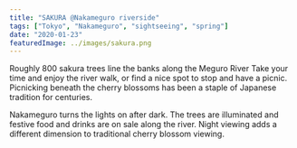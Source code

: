 ```yaml
---
title: "SAKURA @Nakameguro riverside"
tags: ["Tokyo", "Nakameguro", "sightseeing", "spring"]
date: "2020-01-23"
featuredImage: ../images/sakura.png
---
```



Roughly 800 sakura trees line the banks along the Meguro River Take your time and enjoy the river walk, or find a nice spot to stop and have a picnic. Picnicking beneath the cherry blossoms has been a staple of Japanese tradition for centuries.

Nakameguro turns the lights on after dark. The trees are illuminated and festive food and drinks are on sale along the river. Night viewing adds a different dimension to traditional cherry blossom viewing.
